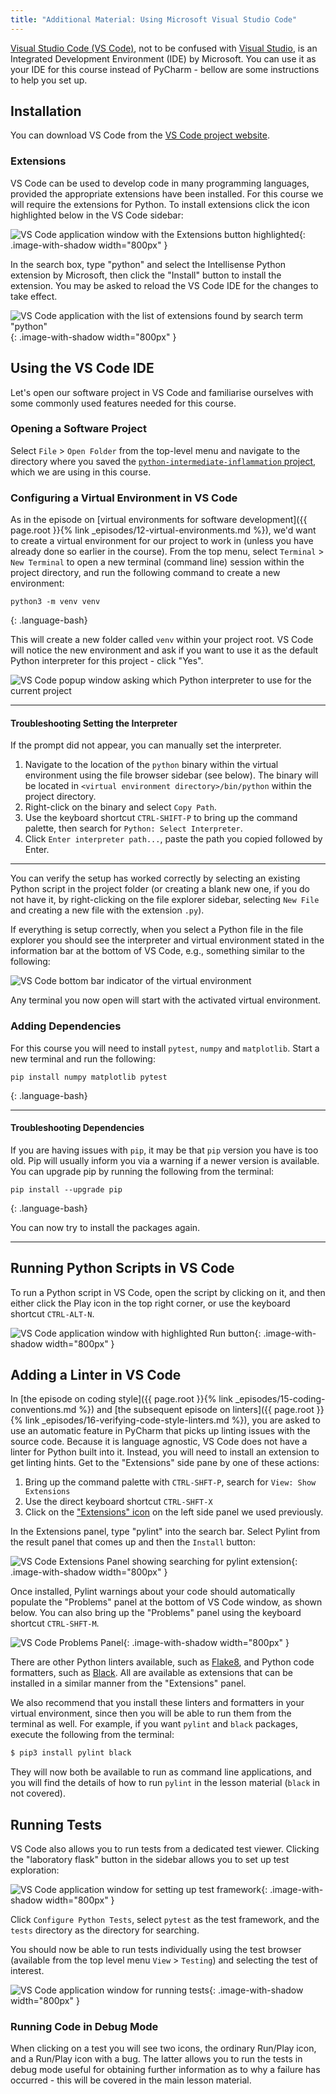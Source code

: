 ```yaml
---
title: "Additional Material: Using Microsoft Visual Studio Code"
---
```


[Visual Studio Code (VS Code)](https://code.visualstudio.com/), not to be confused with [Visual Studio](https://visualstudio.microsoft.com/), 
is an Integrated Development Environment (IDE) by Microsoft. You can use it as your IDE for this course 
instead of PyCharm - bellow are some instructions to help you set up.

## Installation

You can download VS Code from the [VS Code project website](https://code.visualstudio.com/download).

### Extensions

VS Code can be used to develop code in many programming languages, provided the appropriate extensions have been installed.
For this course we will require the extensions for Python. To install extensions click the icon highlighted below 
in the VS Code sidebar:

![VS Code application window with the Extensions button highlighted](../fig/vs-code-extensions.png){: .image-with-shadow width="800px" }

In the search box, type "python" and select the Intellisense Python extension by Microsoft, 
then click the "Install" button to install the extension. You may be asked to reload the VS Code IDE for the changes 
to take effect.

![VS Code application with the list of extensions found by search term "python"](../fig/vs-code-python-extension.png){: .image-with-shadow width="800px" }

## Using the VS Code IDE

Let's open our software project in VS Code and familiarise ourselves with some commonly used features needed for this course.

### Opening a Software Project

Select `File` > `Open Folder` from the top-level menu and navigate to the directory where you saved the 
[`python-intermediate-inflammation` project](../11-software-project/index.html#downloading-our-software-project),
which we are using in this course.

### Configuring a Virtual Environment in VS Code

As in the episode on
[virtual environments for software development]({{ page.root }}{% link _episodes/12-virtual-environments.md %}),
we'd want to create a virtual environment for our project to work in (unless you have already done so earlier in the course).
From the top menu, select `Terminal` > `New Terminal` to open a new terminal (command line) session within the project directory,
and run the following command to create a new environment:

~~~
python3 -m venv venv
~~~
{: .language-bash}

This will create a new folder called `venv` within your project root.
VS Code will notice the new environment and ask if you want to use it as the default Python interpreter for this project - 
click "Yes".

![VS Code popup window asking which Python interpreter to use for the current project](../fig/use_env.png)

---

#### Troubleshooting Setting the Interpreter

If the prompt did not appear, you can manually set the interpreter.

1. Navigate to the location of the `python` binary within the virtual environment
using the file browser sidebar (see below). The binary will be located in `<virtual environment directory>/bin/python` within the project directory.
2. Right-click on the binary and select `Copy Path`.
3. Use the keyboard shortcut `CTRL-SHIFT-P` to bring up the command palette, then search for `Python: Select Interpreter`.
4. Click `Enter interpreter path...`, paste the path you copied followed by Enter.

---

You can verify the setup has worked correctly by selecting an existing Python script in the project folder (or creating a blank
new one, if you do not have it, by right-clicking on the file explorer sidebar, selecting `New File` and creating a new file 
with the extension `.py`).

If everything is setup correctly, when you select a Python file in the file explorer you should see
the interpreter and virtual environment stated in the information bar at the bottom of VS Code, e.g., 
something similar to the following:

![VS Code bottom bar indicator of the virtual environment](../fig/vs-code-virtual-env-indicator.png)

Any terminal you now open will start with the activated virtual environment.

### Adding Dependencies

For this course you will need to install `pytest`, `numpy` and `matplotlib`. Start a new terminal and run the 
following:

~~~
pip install numpy matplotlib pytest
~~~
{: .language-bash}

---

#### Troubleshooting Dependencies

If you are having issues with `pip`, it may be that `pip` version you have is too old.
Pip will usually inform you via a warning if a newer version is available. 
You can upgrade pip by running the following from the terminal:

~~~
pip install --upgrade pip
~~~
{: .language-bash}

You can now try to install the packages again.

---

## Running Python Scripts in VS Code

To run a Python script in VS Code, open the script by clicking on it,
and then either click the Play icon in the top right corner,
or use the keyboard shortcut `CTRL-ALT-N`.

![VS Code application window with highlighted Run button](../fig/vs-code-run-script.png){: .image-with-shadow width="800px" }

## Adding a Linter in VS Code

In [the episode on coding style]({{ page.root }}{% link _episodes/15-coding-conventions.md %})
and [the subsequent episode on linters]({{ page.root }}{% link _episodes/16-verifying-code-style-linters.md %}),
you are asked to use an automatic feature in PyCharm
that picks up linting issues with the source code.
Because it is language agnostic, VS Code does not have a linter for Python built into it.
Instead, you will need to install an extension to get linting hints.
Get to the "Extensions" side pane by one of these actions:

1. Bring up the command palette with `CTRL-SHFT-P`, search for `View: Show Extensions`
2. Use the direct keyboard shortcut `CTRL-SHFT-X`
3. Click on the ["Extensions" icon](./index.html#extensions) on the left side panel we used previously. 
   
In the Extensions panel, type "pylint" into the search bar. Select Pylint from the result panel 
that comes up and then the `Install` button:

![VS Code Extensions Panel showing searching for pylint extension](../fig/vs-code-install-linter-extension.png){: .image-with-shadow width="800px" }

Once installed, Pylint warnings about your code should automatically populate the "Problems" panel
at the bottom of VS Code window, as shown below. You can also bring up the "Problems" panel using the keyboard shortcut `CTRL-SHFT-M`.

![VS Code Problems Panel](../fig/vs-code-linter-problems-pane-annotated.png){: .image-with-shadow width="800px" }

There are other Python linters available, such as [Flake8](https://flake8.pycqa.org/en/latest/), 
and Python code formatters, such as [Black](https://pypi.org/project/black/).
All are available as extensions that can be installed in a similar manner from the "Extensions" panel.

We also recommend that you install these linters and formatters in your virtual environment,
since then you will be able to run them from the terminal as well.
For example, if you want `pylint` and `black` packages, execute the following from the terminal:

~~~bash
$ pip3 install pylint black
~~~

They will now both be available to run as command line applications,
and you will find the details of how to run `pylint` in the lesson material (`black` in not covered).

## Running Tests

VS Code also allows you to run tests from a dedicated test viewer.
Clicking the "laboratory flask" button in the sidebar allows you to set up test exploration:

![VS Code application window for setting up test framework](../fig/vs-code-test-explorer.png){: .image-with-shadow width="800px" }

Click `Configure Python Tests`,
select `pytest` as the test framework,
and the `tests` directory as the directory for searching.

You should now be able to run tests individually
using the test browser (available from the top level menu `View` > `Testing`) and selecting the test of interest.

![VS Code application window for running tests](../fig/vs-code-run-test.png){: .image-with-shadow width="800px" }

### Running Code in Debug Mode

When clicking on a test you will see two icons,
the ordinary Run/Play icon, and a Run/Play icon with a bug.
The latter allows you to run the tests in debug mode
useful for obtaining further information as to why a failure has occurred - this will be covered in the main lesson material.
